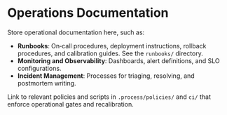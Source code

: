 # Operations Documentation

Store operational documentation here, such as:

* **Runbooks**: On‑call procedures, deployment instructions, rollback
  procedures, and calibration guides.  See the `runbooks/` directory.
* **Monitoring and Observability**: Dashboards, alert definitions, and SLO
  configurations.
* **Incident Management**: Processes for triaging, resolving, and
  postmortem writing.

Link to relevant policies and scripts in `.process/policies/` and `ci/` that
enforce operational gates and recalibration.